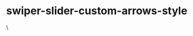 # swiper-slider-custom-arrows-style

<style>/
  .swiper-button-prev.swiper-button-prev_mySwiper3:empty, .swiper-button-next.swiper-button-next_mySwiper3:empty{\
  display:block;\
}\
.swiper-button-prev.swiper-button-prev_mySwiper3, .swiper-button-next.swiper-button-next_mySwiper3 {\
    width: 50px;\
    height: 50px;\
    border-radius: 50%;\
    background-color: #fff;\
}\
\
\


.swiper-button-prev.swiper-button-prev_mySwiper3::after,\
.swiper-button-prev.swiper-button-prev_mySwiper3::before,\
.swiper-button-next.swiper-button-next_mySwiper3::after,\
.swiper-button-next.swiper-button-next_mySwiper3::before{\
  height: 2px;\
    width: 25px;\
    background: var(--blue); \
    position: absolute;\ 
  content:""; \
}\
 
.swiper-button-prev.swiper-button-prev_mySwiper3::after,\
.swiper-button-prev.swiper-button-prev_mySwiper3::before{ \
    left: 10px;\
     
}\
.swiper-button-next.swiper-button-next_mySwiper3::after,\
.swiper-button-next.swiper-button-next_mySwiper3::before{ \
    right: 10px;\
}\
 
.swiper-button-prev.swiper-button-prev_mySwiper3::before,\
.swiper-button-next.swiper-button-next_mySwiper3::before {\
    
    transform: rotate(-40deg); \
}\

.swiper-button-prev.swiper-button-prev_mySwiper3::after,\
.swiper-button-next.swiper-button-next_mySwiper3::after{\
  transform: rotate(40deg); \
}\

\
.swiper-button-prev.swiper-button-prev_mySwiper3::before,\
.swiper-button-next.swiper-button-next_mySwiper3::after {  \
    top: 16px; \
} \

.swiper-button-prev.swiper-button-prev_mySwiper3::after,\
.swiper-button-next.swiper-button-next_mySwiper3::before { \
    bottom: 17px;\     
}\
/***** Slider Custom CSSS ***/\

</style>\
